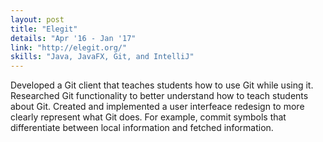 ```yaml
---
layout: post
title: "Elegit"
details: "Apr '16 - Jan '17"
link: "http://elegit.org/"
skills: "Java, JavaFX, Git, and IntelliJ"
---
```


Developed a Git client that teaches students how to use Git while using it.
Researched Git functionality to better understand how to teach students about Git.
Created and implemented a user interfeace redesign to more clearly represent what Git does.
For example, commit symbols that differentiate between local information and fetched information.
